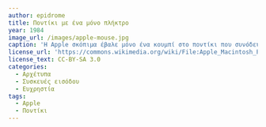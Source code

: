 ```yaml
---
author: epidrome
title: Ποντίκι με ένα μόνο πλήκτρο
year: 1984
image_url: /images/apple-mouse.jpg
caption: 'Η Apple σκόπιμα έβαλε μόνο ένα κουμπί στο ποντίκι που συνόδευε τον πρώτο δικό της εμπορικά επιτυχημένο επιτραπέζιο υπολογιστή με γραφική επιφάνεια εργασίας. Με αυτόν τον τρόπο, αν και μείωνε τις δυνατότητες της συσκευής εισόδου, την έκανε πιο απλή και μηδένιζε την πιθανότητα να πατήσει λάθος κουμπί ο αρχάριος σε γραφικά περιβάλλοντα χρήστης.'
license_url: 'https://commons.wikimedia.org/wiki/File:Apple_Macintosh_Plus_mouse.jpg'
license_text: CC-BY-SA 3.0 
categories:
  - Αρχέτυπα
  - Συσκευές εισόδου
  - Ευχρηστία
tags:
  - Apple
  - Ποντίκι
---
```


